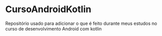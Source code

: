 # CursoAndroidKotlin
Repositório usado para adicionar o que é feito durante meus estudos no curso de desenvolvimento Android com kotlin
